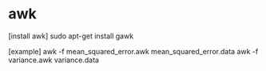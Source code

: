 # awk

[install awk]
sudo apt-get install gawk

[example]
awk -f mean_squared_error.awk mean_squared_error.data
awk -f variance.awk variance.data

